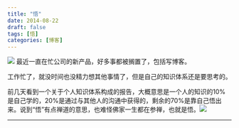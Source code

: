 ```yaml
---
title: "悟"
date: 2014-08-22
draft: false
tags: [悟]
categories: [博客]
---
```


![](/Content/upload/Img20140822/s_0a0rozdx_gtj.jpg) 
最近一直在忙公司的新产品，好多事都被搁置了，包括写博客。

工作忙了，就没时间也没精力想其他事情了，但是自己的知识体系还是要思考的。

前几天看到一个关于个人知识体系构成的报告，大概意思是一个人的知识的10%是自己学的，20%是通过与其他人的沟通中获得的，剩余的70%是靠自己悟出来。说到“悟”有点禅道的意思，也难怪佛家一生都在参禅，也就是悟。![](/Content/attached/image/20140822/tup24hk3_i4t.jpg) 
 
- - -
 